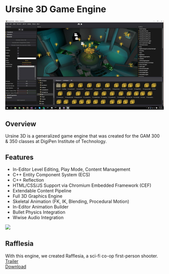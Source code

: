 # Ursine 3D Game Engine  

![](./README.png)  

## Overview  
Ursine 3D is a generalized game engine that was created for the GAM 300 & 350 classes at DigiPen Institute of Technology.  

## Features  
- In-Editor Level Editing, Play Mode, Content Management  
- C++ Entity Component System (ECS)  
- C++ Reflection  
- HTML/CSS/JS Support via Chromium Embedded Framework (CEF)  
- Extendable Content Pipeline  
- Full 3D Graphics Engine  
- Skeletal Animation (FK, IK, Blending, Procedural Motion)  
- In-Editor Animation Builder  
- Bullet Physics Integration  
- Wwise Audio Integration  

![](./README.gif)  

## Rafflesia  
With this engine, we created Rafflesia, a sci-fi co-op first-person shooter.  
[Trailer](https://www.youtube.com/watch?v=P0djeUhRbt0)  
[Download](https://games.digipen.edu/games/rafflesia#.Wvy7nIgvyCo)  
